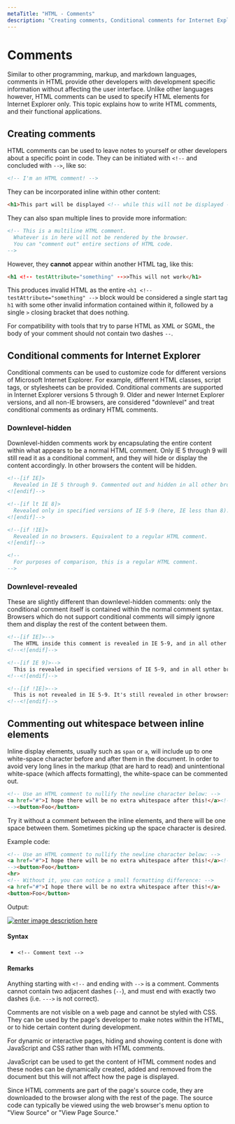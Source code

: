 ```yaml
---
metaTitle: "HTML - Comments"
description: "Creating comments, Conditional comments for Internet Explorer, Commenting out whitespace between inline elements"
---
```


# Comments


Similar to other programming, markup, and markdown languages, comments in HTML provide other developers with development specific information without affecting the user interface. Unlike other languages however, HTML comments can be used to specify HTML elements for Internet Explorer only. This topic explains how to write HTML comments, and their functional applications.



## Creating comments


HTML comments can be used to leave notes to yourself or other developers about a specific point in code. They can be initiated with `<!--` and concluded with `-->`, like so:

```html
<!-- I'm an HTML comment! -->

```

They can be incorporated inline within other content:

```html
<h1>This part will be displayed <!-- while this will not be displayed -->.</h1>

```

They can also span multiple lines to provide more information:

```html
<!-- This is a multiline HTML comment.
  Whatever is in here will not be rendered by the browser.
  You can "comment out" entire sections of HTML code.
-->

```

However, they **cannot** appear within another HTML tag, like this:

```html
<h1 <!-- testAttribute="something" -->>This will not work</h1>

```

This produces invalid HTML as the entire `<h1 <!-- testAttribute="something" -->` block would be considered a single start tag `h1` with some other invalid information contained within it, followed by a single `>` closing bracket that does nothing.

For compatibility with tools that try to parse HTML as XML or SGML, the body of your comment should not contain two dashes `--`.



## Conditional comments for Internet Explorer


Conditional comments can be used to customize code for different versions of Microsoft Internet Explorer. For example, different HTML classes, script tags, or stylesheets can be provided. Conditional comments are supported in Internet Explorer versions 5 through 9. Older and newer Internet Explorer versions, and all non-IE browsers, are considered "downlevel" and treat conditional comments as ordinary HTML comments.

<h3>Downlevel-hidden</h3>

Downlevel-hidden comments work by encapsulating the entire content within what appears to be a normal HTML comment. Only IE 5 through 9 will still read it as a conditional comment, and they will hide or display the content accordingly. In other browsers the content will be hidden.

```html
<!--[if IE]>
  Revealed in IE 5 through 9. Commented out and hidden in all other browsers.
<![endif]-->

<!--[if lt IE 8]>
  Revealed only in specified versions of IE 5-9 (here, IE less than 8).
<![endif]-->

<!--[if !IE]>
  Revealed in no browsers. Equivalent to a regular HTML comment.
<![endif]-->

<!--
  For purposes of comparison, this is a regular HTML comment.
-->

```

<h3>Downlevel-revealed</h3>

These are slightly different than downlevel-hidden comments: only the conditional comment itself is contained within the normal comment syntax. Browsers which do not support conditional comments will simply ignore them and display the rest of the content between them.

```html
<!--[if IE]>-->
  The HTML inside this comment is revealed in IE 5-9, and in all other browsers.
<!--<![endif]-->

<!--[if IE 9]>-->
  This is revealed in specified versions of IE 5-9, and in all other browsers.
<!--<![endif]-->

<!--[if !IE]>-->
  This is not revealed in IE 5-9. It's still revealed in other browsers.
<!--<![endif]-->

```



## Commenting out whitespace between inline elements


Inline display elements, usually such as `span` or `a`, will include up to one white-space character before and after them in the document. In order to avoid very long lines in the markup (that are hard to read) and unintentional white-space (which affects formatting), the white-space can be commented out.

```html
<!-- Use an HTML comment to nullify the newline character below: -->
<a href="#">I hope there will be no extra whitespace after this!</a><!--
--><button>Foo</button>

```

Try it without a comment between the inline elements, and there will be one space between them. Sometimes picking up the space character is desired.

Example code:

```html
<!-- Use an HTML comment to nullify the newline character below: -->
<a href="#">I hope there will be no extra whitespace after this!</a><!--
--><button>Foo</button>
<hr>
<!-- Without it, you can notice a small formatting difference: -->
<a href="#">I hope there will be no extra whitespace after this!</a>
<button>Foo</button>

```

Output:

[<img src="http://i.stack.imgur.com/LE9oM.png" alt="enter image description here" />](http://i.stack.imgur.com/LE9oM.png)



#### Syntax


- `<!-- Comment text -->`



#### Remarks


Anything starting with `<!--` and ending with `-->` is a comment. Comments cannot contain two adjacent dashes (`--`), and must end with exactly two dashes (i.e. `--->` is not correct).

Comments are not visible on a web page and cannot be styled with CSS. They can be used by the page's developer to make notes within the HTML, or to hide certain content during development.

For dynamic or interactive pages, hiding and showing content is done with JavaScript and CSS rather than with HTML comments.

JavaScript can be used to get the content of HTML comment nodes and these nodes can be dynamically created, added and removed from the document but this will not affect how the page is displayed.

Since HTML comments are part of the page's source code, they are downloaded to the browser along with the rest of the page. The source code can typically be viewed using the web browser's menu option to "View Source" or "View Page Source."

